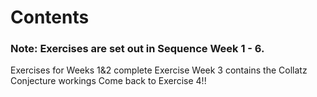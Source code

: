 # Contents
### Note: Exercises are set out in Sequence Week 1 - 6.

Exercises for Weeks 1&2 complete
Exercise Week 3 contains the Collatz Conjecture workings
Come back to Exercise 4!!
